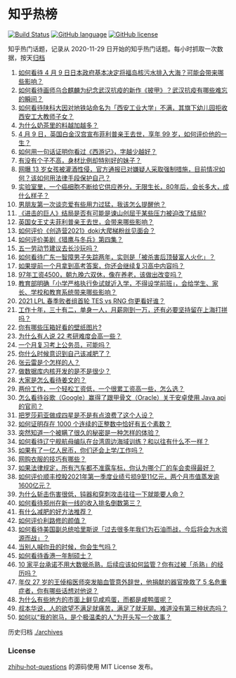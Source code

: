 # 知乎热榜
[![Build Status](https://github.com/ToWeLong/zhihu-hot-questions/workflows/CI/badge.svg)](https://github.com/ToWeLong/zhihu-hot-questions/actions)
[![GitHub language](https://img.shields.io/badge/language-golang-orange.svg)](https://golang.org/)
[![GitHub license](https://img.shields.io/github/license/ToWeLong/zhihu-hot-questions)](https://github.com/ToWeLong/zhihu-hot-questions/blob/main/LICENSE)

知乎热门话题，记录从 2020-11-29 日开始的知乎热门话题。每小时抓取一次数据，按天[归档](./archives)

<!-- BEGIN -->

1. [如何看待 4 月 9 日日本政府基本决定将福岛核污水排入大海？可能会带来哪些影响？](https://www.zhihu.com/question/453704152)
1. [如何看待画师乌合麒麟为纪念武汉抗疫的新作《披甲》？武汉抗疫有哪些难忘的瞬间？](https://www.zhihu.com/question/453690428)
1. [如何看待陕科大因对地铁站命名为「西安工业大学」不满，其旗下幼儿园拒收西安工大教师子女？](https://www.zhihu.com/question/453581976)
1. [为什么奶茶里的料越加越多？](https://www.zhihu.com/question/435709314)
1. [4 月 9 日，英国白金汉宫宣布菲利普亲王去世，享年 99 岁，如何评价他的一生？](https://www.zhihu.com/question/453756163)
1. [如何用一句话证明你看过《西游记》，字越少越好？](https://www.zhihu.com/question/361253258)
1. [有没有个子不高，身材比例却特别好的妹子？](https://www.zhihu.com/question/49702229)
1. [网曝 13 岁女孩被灌酒性侵，官方通报已对嫌疑人采取强制措施，目前情况如何？该如何用法律手段保护自己？](https://www.zhihu.com/question/453492151)
1. [实验室里，一个癌细胞不断给它供应养分，无限生长，80年后，会长多大，成什么样子？](https://www.zhihu.com/question/429751120)
1. [男朋友第一次谈恋爱有些用力过猛，我该怎么提醒他？](https://www.zhihu.com/question/419802297)
1. [《进击的巨人》结局是否有可能是谏山创屈于某些压力被迫改了结局?](https://www.zhihu.com/question/453598820)
1. [英国女王丈夫菲利普亲王去世，会带来哪些影响？](https://www.zhihu.com/question/453756561)
1. [如何评价《创造营2021》doki大爬梯粉丝见面会？](https://www.zhihu.com/question/453771732)
1. [如何评价美剧《猎鹰与冬兵》第四集？](https://www.zhihu.com/question/453357016)
1. [五一劳动节建议去长沙玩吗？](https://www.zhihu.com/question/453000070)
1. [如何看待广东一智障男子失踪两年，实则是「被杀害后顶替富人火化」？](https://www.zhihu.com/question/453502347)
1. [如果提前一个月拿到高考答案，你还会继续复习高中内容吗？](https://www.zhihu.com/question/453079999)
1. [97年工资4500，朝九晚六双休，像在养老，该做出改变吗？](https://www.zhihu.com/question/447268047)
1. [教育部明确「小学严格执行免试就近入学，不得设学前班」，会给学生、家长、学校和教育系统带来哪些影响？](https://www.zhihu.com/question/453687186)
1. [2021 LPL 春季败者组首轮 TES vs RNG 你更看好谁？](https://www.zhihu.com/question/453593116)
1. [工作十年，三十有二，单身一人，月薪刚到一万，还有必要坚持留在上海打拼吗？](https://www.zhihu.com/question/453719277)
1. [你有哪些压箱好看的壁纸图片?](https://www.zhihu.com/question/452324718)
1. [为什么有人说 22 考研难度会高一些？](https://www.zhihu.com/question/427845043)
1. [一个月复习考上公务员，可能吗？](https://www.zhihu.com/question/376383315)
1. [你什么时候意识到自己该减肥了？](https://www.zhihu.com/question/450658065)
1. [张云雷是个怎样的人？](https://www.zhihu.com/question/452680619)
1. [做数据库内核开发的是不是很少？](https://www.zhihu.com/question/445283801)
1. [大家是怎么看待姜文的？](https://www.zhihu.com/question/328085392)
1. [两份工作，一个轻松工资低，一个很累工资高一些，怎么选？](https://www.zhihu.com/question/63557154)
1. [怎么看待谷歌（Google）赢得了跟甲骨文（Oracle）关于安卓使用 Java api 的官司？](https://www.zhihu.com/question/453123507)
1. [把罗莎莉亚做成四星是不是有点浪费了这个人设？](https://www.zhihu.com/question/453331674)
1. [如何证明存在 1000 个连续的正整数中恰好有五个素数？](https://www.zhihu.com/question/369220695)
1. [突然知道一个被瞒了很久的秘密是一种怎样的体验？](https://www.zhihu.com/question/276574646)
1. [如何看待辽宁舰航母编队在台湾周边海域训练？和以往有什么不一样？](https://www.zhihu.com/question/453486534)
1. [如果有了一亿人民币，你们还会上学/工作吗？](https://www.zhihu.com/question/339944846)
1. [网购衣服的技巧有哪些？](https://www.zhihu.com/question/25090754)
1. [如果法律规定，所有汽车都不准露车标，你认为哪个厂的车会卖得最好？](https://www.zhihu.com/question/451710408)
1. [如何评价顺丰控股2021年第一季度业绩亏损9至11亿元，两个月市值蒸发逾1600亿元？](https://www.zhihu.com/question/453657036)
1. [为什么斩击伤害很低，钝器和穿刺攻击往往一下就能要人命？](https://www.zhihu.com/question/452689564)
1. [如何看待郑州在新一线的收入排名倒数第三？](https://www.zhihu.com/question/453502948)
1. [有什么减肥的好方法推荐？](https://www.zhihu.com/question/441015831)
1. [如何评价利路修的颜值？](https://www.zhihu.com/question/450756206)
1. [如何看待美国副总统哈里斯说「过去很多年我们为石油而战，今后将会为水资源而战」？](https://www.zhihu.com/question/453600213)
1. [当别人喊你丑的时候，你会生气吗？](https://www.zhihu.com/question/445968590)
1. [如何看待香港一年制硕士？](https://www.zhihu.com/question/24601021)
1. [10 家平台承诺不用大数据杀熟，后续应该如何监管？你有过被「杀熟」的经历吗？](https://www.zhihu.com/question/453666999)
1. [年仅 27 岁的王倬榕医师突发脑血管意外辞世，他捐献的器官挽救了 5 名危重症者，你有哪些话想对他说？](https://www.zhihu.com/question/453589577)
1. [为什么有些地方的市面上鲜见咸鸡蛋，而都是咸鸭蛋呢？](https://www.zhihu.com/question/453408930)
1. [叔本华说，人的欲望不满足就痛苦，满足了就无聊。难道没有第三种状态吗？](https://www.zhihu.com/question/266175415)
1. [如何以“我的驸马，是个极温柔的人”为开头写一个故事？](https://www.zhihu.com/question/432335714)

<!-- END -->

历史归档 [./archives](./archives)


### License
[zhihu-hot-questions](https://github.com/towelong/zhihu-hot-questions) 的源码使用 MIT License 发布。